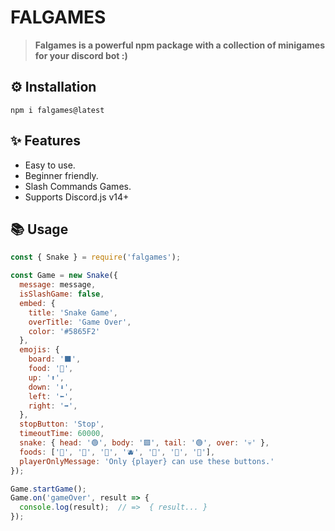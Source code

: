 # **FALGAMES**

> **Falgames is a powerful npm package with a collection of minigames for your discord bot :)**


## **⚙️ Installation** 
```
npm i falgames@latest
```

## **✨ Features**

- Easy to use.
- Beginner friendly.
- Slash Commands Games.
- Supports Discord.js v14+


## **📚 Usage**
```js
const { Snake } = require('falgames');

const Game = new Snake({
  message: message,
  isSlashGame: false,
  embed: {
    title: 'Snake Game',
    overTitle: 'Game Over',
    color: '#5865F2'
  },
  emojis: {
    board: '⬛',
    food: '🍎',
    up: '⬆️', 
    down: '⬇️',
    left: '⬅️',
    right: '➡️',
  },
  stopButton: 'Stop',
  timeoutTime: 60000,
  snake: { head: '🟢', body: '🟩', tail: '🟢', over: '💀' },
  foods: ['🍎', '🍇', '🍊', '🫐', '🥕', '🥝', '🌽'],
  playerOnlyMessage: 'Only {player} can use these buttons.'
});

Game.startGame();
Game.on('gameOver', result => {
  console.log(result);  // =>  { result... }
});
```